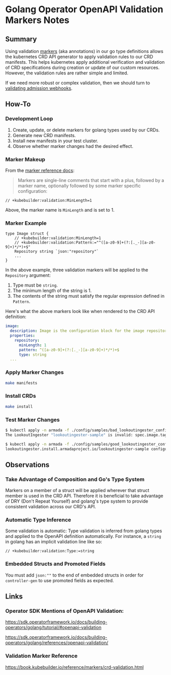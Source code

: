 # Golang Operator OpenAPI Validation Markers Notes

## Summary

Using validation [markers](https://book.kubebuilder.io/reference/markers.html) 
(aka annotations) in our go type definitions allows 
the kubernetes CRD API generator to apply validation rules to our CRD manifests. 
This helps kubernetes apply additional verification and validation of CRD 
specifications during creation or update of our custom resources. However, the 
validation rules are rather simple and limited.

If we need more robust or complex validation, then we should turn to 
[validating admission webhooks](https://sdk.operatorframework.io/docs/building-operators/golang/webhook/#1-validating-admission-webhook).

## How-To

### Development Loop

1. Create, update, or delete markers for golang types used by our CRDs.
2. Generate new CRD manifests.
3. Install new manifests in your test cluster.
4. Observe whether marker changes had the desired effect.

### Marker Makeup

From the [marker reference docs](https://book.kubebuilder.io/reference/markers.html):
> Markers are single-line comments that start with a plus, 
> followed by a marker name, optionally followed by some marker 
> specific configuration:

```golang
// +kubebuilder:validation:MinLength=1
```

Above, the marker name is `MinLength` and is set to 1.

### Marker Example
```golang
type Image struct {
	// +kubebuilder:validation:MinLength=1
	// +kubebuilder:validation:Pattern:="^([a-z0-9]+(?:[._-][a-z0-9]+)*/*)+$"
	Repository string `json:"repository"`
	...
}
```

In the above example, three validation markers will be applied to the 
`Repository` argument:
1. Type must be `string`.
2. The minimum length of the string is 1.
3. The contents of the string must satisfy the regular expression defined in `Pattern`.

Here's what the above markers look like when rendered to the CRD API definition:

```yaml
image:
  description: Image is the configuration block for the image repository and tag 
  properties: 
    repository: 
      minLength: 1 
      pattern: ^([a-z0-9]+(?:[._-][a-z0-9]+)*/*)+$ 
      type: string
  ...
```

### Apply Marker Changes

```bash
make manifests
```

### Install CRDs

```bash
make install
```

### Test Marker Changes

```bash
$ kubectl apply -n armada -f ./config/samples/bad_lookoutingester_config.yaml 
The LookoutIngester "lookoutingester-sample" is invalid: spec.image.tag: Invalid value: "6141171b8bde8a03113090a819d728511c2dc39f@": spec.image.tag in body should match '^[a-zA-Z0-9_.-]*$'
```

```bash
$ kubectl apply -n armada -f ./config/samples/good_lookoutingester_config.yaml 
lookoutingester.install.armadaproject.io/lookoutingester-sample configured
```

## Observations

### Take Advantage of Composition and Go's Type System
Markers on a member of a struct will be applied wherever that struct member 
is used in the CRD API. Therefore it is beneficial to take advantage of 
DRY (Don't Repeat Yourself) and golang's type system to provide consistent
validation across our CRD's API.

### Automatic Type Inference
Some validation is automatic: Type validation is inferred from golang types 
and applied to the OpenAPI definition automatically. For instance, a `string` 
in golang has an implicit validation line like so:
```golang
// +kubebuilder:validation:Type:=string
```

### Embedded Structs and Promoted Fields 
You must add `json:""` to the end of embedded structs in order for 
`controller-gen` to use promoted fields as expected.

## Links

### Operator SDK Mentions of OpenAPI Validation: 
https://sdk.operatorframework.io/docs/building-operators/golang/tutorial/#openapi-validation

https://sdk.operatorframework.io/docs/building-operators/golang/references/openapi-validation/

### Validation Marker Reference
https://book.kubebuilder.io/reference/markers/crd-validation.html
